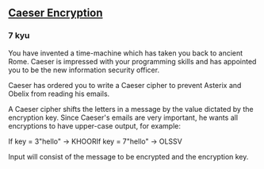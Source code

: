 <h2><a href=https://www.codewars.com/kata/56dc695b2a4504b95000004e/train/python target="_blank">Caeser Encryption</a></h2><h3>7 kyu</h3><p>You have invented a time-machine which has taken you back to ancient Rome. Caeser is impressed with your programming skills and has appointed you to be the new information security officer.</p><p>Caeser has ordered you to write a Caeser cipher to prevent Asterix and Obelix from reading his emails.</p><p>A Caeser cipher shifts the letters in a message by the value dictated by the encryption key. Since Caeser's emails are very important, he wants all encryptions to have upper-case output, for example:</p><p>If key = 3"hello" -&gt; KHOORIf key = 7"hello" -&gt; OLSSV</p><p>Input will consist of the message to be encrypted and the encryption key.</p>
